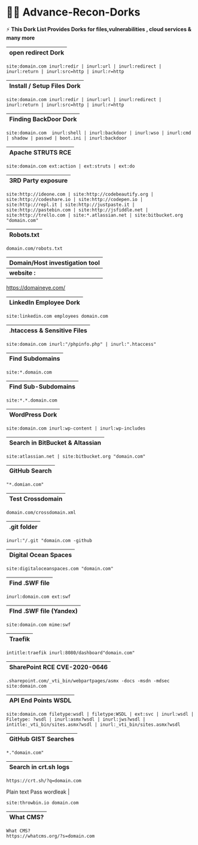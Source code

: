 #  👨‍💻 Advance-Recon-Dorks  #
⚡ **This Dork List Provides Dorks for files,vulnerabilities , cloud services & many more**




open redirect Dork |
------------------ | 
```
site:domain.com inurl:redir | inurl:url | inurl:redirect | inurl:return | inurl:src=http | inurl:r=http
```

Install / Setup Files Dork  |
--------------------------  |

```
site:domain.com inurl:redir | inurl:url | inurl:redirect | inurl:return | inurl:src=http | inurl:r=http
```
Finding BackDoor Dork |
--------------------- |
```
site:domain.com  inurl:shell | inurl:backdoor | inurl:wso | inurl:cmd | shadow | passwd | boot.ini | inurl:backdoor
```

Apache STRUTS RCE  |
-----------------  |
```
site:domain.com ext:action | ext:struts | ext:do
```

3RD Party exposure |
------------------ |
```
site:http://ideone.com | site:http://codebeautify.org | site:http://codeshare.io | site:http://codepen.io | site:http://repl.it | site:http://justpaste.it | site:http://pastebin.com | site:http://jsfiddle.net | site:http://trello.com | site:*.atlassian.net | site:bitbucket.org "domain.com"
```

Robots.txt |
---------- |
```
domain.com/robots.txt
```
Domain/Host investigation tool |
------------------------------ |
**website :**  | 
 https://domaineye.com/

LinkedIn Employee Dork |
---------------------- |
```
site:linkedin.com employees domain.com
```

.htaccess & Sensitive Files |
--------------------------- |
```
site:domain.com inurl:"/phpinfo.php" | inurl:".htaccess"
```

Find Subdomains |
--------------- |
```
site:*.domain.com
```
Find Sub-Subdomains |
------------------- |
```
site:*.*.domain.com
```
WordPress Dork |
-------------- |
```
site:domain.com inurl:wp-content | inurl:wp-includes
```
Search in BitBucket & Altassian |
------------------------------- |
```
site:atlassian.net | site:bitbucket.org "domain.com"
```

GitHub Search |
------------- | 
```
"*.domian.com"
```

Test Crossdomain |
---------------- |
```
domain.com/crossdomain.xml
```
.git folder |
----------- |
```
inurl:"/.git "domain.com -github
```
Digital Ocean Spaces |
-------------------- |
```
site:digitaloceanspaces.com "domain.com"
```

Find .SWF file |
-------------- |
```
inurl:domain.com ext:swf
```

FInd .SWF file (Yandex) |
----------------------- |
```
site:domain.com mime:swf
```
Traefik |
------- |
```
intitle:traefik inurl:8080/dashboard"domain.com"
```

SharePoint RCE CVE-2020-0646 |
---------------------------- |

```
.sharepoint.com/_vti_bin/webpartpages/asmx -docs -msdn -mdsec site:domain.com
```
API End Points WSDL |
------------------- |

```
site:domain.com filetype:wsdl | filetype:WSDL | ext:svc | inurl:wsdl | Filetype: ?wsdl | inurl:asmx?wsdl | inurl:jws?wsdl | intitle:_vti_bin/sites.asmx?wsdl | inurl:_vti_bin/sites.asmx?wsdl
```

GitHub GIST Searches |
-------------------- |
```
*."domain.com"
```
Search in crt.sh logs |
--------------------- |
```
https://crt.sh/?q=domain.com
```

Plain text Pass wordleak |
```
site:throwbin.io domain.com
```

What CMS? |
--------- |
```
What CMS?
https://whatcms.org/?s=domain.com
```













 












